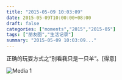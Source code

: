 ```yaml
---
title: "2015-05-09 10:03:09"
date: 2015-05-09T10:00:00+08:00
draft: false
categories: ["moments","2015","2015-05"]
tags: ["朋友圈","生活记录"]
summary: "2015-05-09 10:03:09..."
---
```


正确的玩耍方式之“别看我只是一只羊”。[得意]

![Media 1](/Moments/photos/2015-05-09/201505091003090.jpg)

